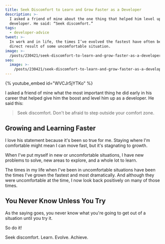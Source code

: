 ```yaml
---
title: Seek Discomfort to Learn and Grow Faster as a Developer
description: >-
  I asked a friend of mine about the one thing that helped him level up as a
  developer. He said: “Seek discomfort.”
tags:
  - developer-advice
tweet: >-
  In work and in life, the times I’ve evolved the fastest have often been a
  direct result of some uncomfortable situation.
image: >-
  /posts/230421/seek-discomfort-to-learn-and-grow-faster-as-a-developer-RkM7-jWY.png
seo:
  image: >-
    /posts/230421/seek-discomfort-to-learn-and-grow-faster-as-a-developer-hn2yAs-r--meta.png
---
```


{% youtube_embed id="WVCJr5jYTKo" %}

I asked a friend of mine what the most important thing he did early in his career that helped give him the boost and level him up as a developer. He said this:

> Seek discomfort. Don't be afraid to step outside your comfort zone.

## Growing and Learning Faster

I love his statement because it's been so true for me. Staying where I'm comfortable might mean I can move fast, but it's stagnating to growth.

When I've put myself in new or uncomfortable situations, I have new problems to solve, new areas to explore, and a whole lot to learn.

The times in my life when I've been in uncomfortable situations have been the times I've grown the fastest and most dramatically. And although they were uncomfortable at the time, I now look back positively on many of those times.

## You Never Know Unless You Try

As the saying goes, you never know what you're going to get out of a situation until you try it.

So do it!

Seek discomfort. Learn. Evolve. Achieve.
